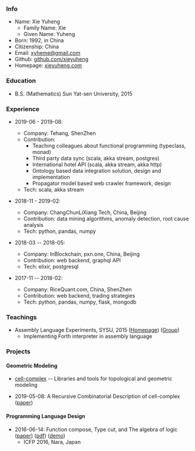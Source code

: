 ### Info

- Name: Xie Yuheng
  - Family Name: Xie
  - Given Name: Yuheng
- Born: 1992, in China
- Citizenship: China
- Email: xyheme@gmail.com
- Github: [github.com/xieyuheng](https://github.com/xieyuheng)
- Homepage: [xieyuheng.com](https://xieyuheng.com)

### Education

- B.S. (Mathematics) Sun Yat-sen University, 2015

### Experience

- 2019-06 - 2019-08:
  - Company: Tehang, ShenZhen
  - Contribution:
    - Teaching colleagues about functional programming (typeclass, monad)
    - Third party data sync (scala, akka stream, postgres)
    - International hotel API (scala, akka stream, akka http)
    - Ontology based data integration solution, design and implementation
    - Propagator model based web crawler framework, design
  - Tech: scala, akka stream

- 2018-11 - 2019-02:
  - Company: ChangChunLiXiang Tech, China, Beijing
  - Contribution: data mining algorithms, anomaly detection, root cause analysis
  - Tech: python, pandas, numpy

- 2018-03 -- 2018-05:
  - Company: InBlockchain, pxn.one, China, Beijing
  - Contribution: web backend, graphql API
  - Tech: elixir, postgresql

- 2017-11 -- 2018-02:
  - Company: RiceQuant.com, China, ShenZhen
  - Contribution: web backend, trading strategies
  - Tech: python, pandas, numpy, flask, mongodb

### Teachings

- Assembly Language Experiments, SYSU, 2015
  ([Homepage](http://the-little-language-designer.github.io/cicada-nymph/course/contents.html))
  ([Group](https://github.com/the-little-language-designer))
  - Implementing Forth interpreter in assembly language

### Projects

#### Geometric Modeling

- [cell-complex](https://github.com/xieyuheng/cell-complex) -- Libraries and tools for topological and geometric modeling

- 2019-05-08: A Recursive Combinatorial Description of cell-complex
  ([paper](http://inner-universe.surge.sh/paper/a-recursive-combinatorial-description-of-cell-complex))

#### Programming Language Design

- 2016-06-14: Function compose, Type cut, and The algebra of logic
  ([paper](https://xieyuheng.github.io/writing/function-compose-type-cut.html))
  ([pdf](http://xieyuheng.github.io/paper/function-compose-type-cut.pdf))
  ([demo](https://xieyuheng.github.io/writing/function-compose-type-cut--demo))
  - ICFP 2016, Nara, Japan
